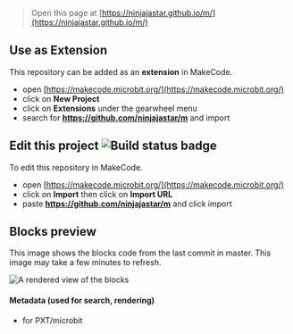 
> Open this page at [https://ninjajastar.github.io/m/](https://ninjajastar.github.io/m/)

## Use as Extension

This repository can be added as an **extension** in MakeCode.

* open [https://makecode.microbit.org/](https://makecode.microbit.org/)
* click on **New Project**
* click on **Extensions** under the gearwheel menu
* search for **https://github.com/ninjajastar/m** and import

## Edit this project ![Build status badge](https://github.com/ninjajastar/m/workflows/MakeCode/badge.svg)

To edit this repository in MakeCode.

* open [https://makecode.microbit.org/](https://makecode.microbit.org/)
* click on **Import** then click on **Import URL**
* paste **https://github.com/ninjajastar/m** and click import

## Blocks preview

This image shows the blocks code from the last commit in master.
This image may take a few minutes to refresh.

![A rendered view of the blocks](https://github.com/ninjajastar/m/raw/master/.github/makecode/blocks.png)

#### Metadata (used for search, rendering)

* for PXT/microbit
<script src="https://makecode.com/gh-pages-embed.js"></script><script>makeCodeRender("{{ site.makecode.home_url }}", "{{ site.github.owner_name }}/{{ site.github.repository_name }}");</script>
